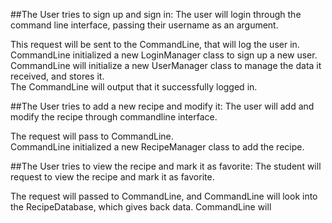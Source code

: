 ##The User tries to sign up and sign in:
The user will login through the command line interface, passing their username as an argument.

This request will be sent to the CommandLine, that will log the user in.\
CommandLine initialized a new LoginManager class to sign up a new user.\
CommandLine will initialize a new UserManager class to manage the data it received, and stores it.\
The CommandLine will output that it successfully logged in.

##The User tries to add a new recipe and modify it:
The user will add and modify the recipe through commandline interface.

The request will pass to CommandLine.\
CommandLine initialized a new RecipeManager class to add the recipe.


##The User tries to view the recipe and mark it as favorite:
The student will request to view the recipe and mark it as favorite.

The request will passed to CommandLine, and CommandLine will look into the RecipeDatabase, which gives back data.
CommandLine will
